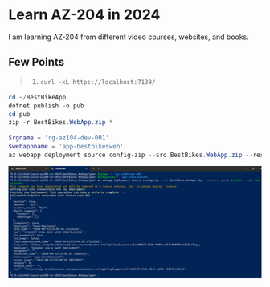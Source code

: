 # Learn AZ-204 in 2024

I am learning AZ-204 from different video courses, websites, and books.

## Few Points

> 1. `curl -kL https://localhost:7139/`

```powershell
cd ~/BestBikeApp
dotnet publish -o pub
cd pub
zip -r BestBikes.WebApp.zip *
```

```powershell
$rgname = 'rg-az104-dev-001'
$webappname = 'app-bestbikesweb'
az webapp deployment source config-zip --src BestBikes.WebApp.zip --resource-group $rgname --name $webappname
```

![az webapp deployment](documentation/images/az-webapp-deployment.PNG)
